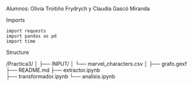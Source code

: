 Alumnos: Olivia Troitiño Frydrych y Claudia Gascó Miranda


Imports

```
import requests
import pandas as pd
import time
```

Structure

/Practica3/
│
├── INPUT/
│   └── marvel_characters.csv
│
├── grafo.gexf
├── README.md
├── extractor.ipynb     
├── transformador.ipynb
└── analisis.ipynb
